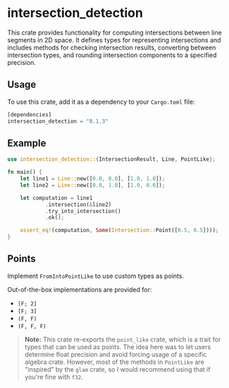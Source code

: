 # intersection_detection

This crate provides functionality for computing intersections between line segments in 2D space.
It defines types for representing intersections and includes methods for checking intersection results,
converting between intersection types, and rounding intersection components to a specified precision.

## Usage

To use this crate, add it as a dependency to your `Cargo.toml` file:

```rust
[dependencies]
intersection_detection = "0.1.3"
```

## Example

```rust
use intersection_detection::{IntersectionResult, Line, PointLike};

fn main() {
    let line1 = Line::new([0.0, 0.0], [1.0, 1.0]);
    let line2 = Line::new([0.0, 1.0], [1.0, 0.0]);

    let computation = line1
            .intersection(&line2)
            .try_into_intersection()
            .ok();

    assert_eq!(computation, Some(Intersection::Point([0.5, 0.5])));
}
```

## Points

Implement `FromIntoPointLike` to use custom types as points.

Out-of-the-box implementations are provided for:

- `[F; 2]`
- `[F; 3]`
- `(F, F)`
- `(F, F, F)`

> **Note:** This crate re-exports the `point_like` crate, which is a trait for types that can be used as points.
> The idea here was to let users determine float precision and avoid forcing usage of a specific algebra crate.
> However, most of the methods in `PointLike` are "inspired" by the `glam` crate, so I would recommend using that if you're fine with `f32`.
